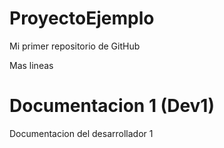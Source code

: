# ProyectoEjemplo
Mi primer repositorio de GitHub

Mas lineas
# Documentacion 1 (Dev1)
Documentacion del desarrollador 1